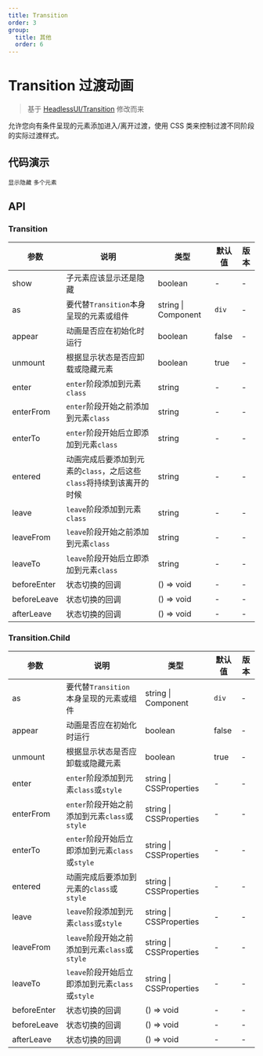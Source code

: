 ```yaml
---
title: Transition
order: 3
group:
  title: 其他
  order: 6
---
```


# Transition 过渡动画

> 基于 [HeadlessUI/Transition](https://headlessui.com/react/transition) 修改而来

允许您向有条件呈现的元素添加进入/离开过渡，使用 CSS 类来控制过渡不同阶段的实际过渡样式。

## 代码演示

<!-- prettier-ignore -->
<code src="./demo/basic.tsx" >显示隐藏</code>
<code src="./demo/multiple.tsx" >多个元素</code>

## API

### Transition

| 参数 | 说明 | 类型 | 默认值 | 版本 |
| --- | --- | --- | --- | --- |
| show | 子元素应该显示还是隐藏 | boolean | - | - |
| as | 要代替`Transition`本身呈现的元素或组件 | string \| Component | `div` | - |
| appear | 动画是否应在初始化时运行 | boolean | false | - |
| unmount | 根据显示状态是否应卸载或隐藏元素 | boolean | true | - |
| enter | `enter`阶段添加到元素`class` | string | - | - |
| enterFrom | `enter`阶段开始之前添加到元素`class` | string | - | - |
| enterTo | `enter`阶段开始后立即添加到元素`class` | string | - | - |
| entered | 动画完成后要添加到元素的`class`，之后这些`class`将持续到该离开的时候 | string | - | - |
| leave | `leave`阶段添加到元素`class` | string | - | - |
| leaveFrom | `leave`阶段开始之前添加到元素`class` | string | - | - |
| leaveTo | `leave`阶段开始后立即添加到元素`class` | string | - | - |
| beforeEnter | 状态切换的回调 | () => void | - | - |
| beforeLeave | 状态切换的回调 | () => void | - | - |
| afterLeave | 状态切换的回调 | () => void | - | - |

### Transition.Child

| 参数 | 说明 | 类型 | 默认值 | 版本 |
| --- | --- | --- | --- | --- |
| as | 要代替`Transition`本身呈现的元素或组件 | string \| Component | `div` | - |
| appear | 动画是否应在初始化时运行 | boolean | false | - |
| unmount | 根据显示状态是否应卸载或隐藏元素 | boolean | true | - |
| enter | `enter`阶段添加到元素`class`或`style` | string \| CSSProperties | - | - |
| enterFrom | `enter`阶段开始之前添加到元素`class`或`style` | string \| CSSProperties | - | - |
| enterTo | `enter`阶段开始后立即添加到元素`class`或`style` | string \| CSSProperties | - | - |
| entered | 动画完成后要添加到元素的`class`或`style` | string \| CSSProperties | - | - |
| leave | `leave`阶段添加到元素`class`或`style` | string \| CSSProperties | - | - |
| leaveFrom | `leave`阶段开始之前添加到元素`class`或`style` | string \| CSSProperties | - | - |
| leaveTo | `leave`阶段开始后立即添加到元素`class`或`style` | string \| CSSProperties | - | - |
| beforeEnter | 状态切换的回调 | () => void | - | - |
| beforeLeave | 状态切换的回调 | () => void | - | - |
| afterLeave | 状态切换的回调 | () => void | - | - |

